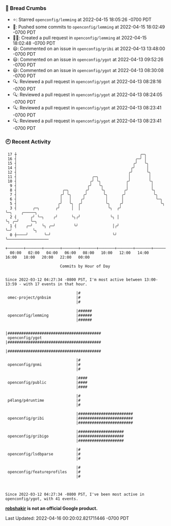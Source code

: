 ### 🍞 Bread Crumbs

 * ⭐️: Starred `openconfig/lemming` at 2022-04-15 18:05:26 -0700 PDT
 * 🚢: Pushed some commits to `openconfig/lemming` at 2022-04-15 18:02:49 -0700 PDT
 * ✍🏼: Created a pull request in `openconfig/lemming` at 2022-04-15 18:02:48 -0700 PDT
 * 😃: Commented on an issue in `openconfig/gribi` at 2022-04-13 13:48:00 -0700 PDT
 * 😃: Commented on an issue in `openconfig/ygot` at 2022-04-13 09:52:26 -0700 PDT
 * 😃: Commented on an issue in `openconfig/ygot` at 2022-04-13 08:30:08 -0700 PDT
 * 🔍: Reviewed a pull request in  `openconfig/ygot` at 2022-04-13 08:28:16 -0700 PDT
 * 🔍: Reviewed a pull request in  `openconfig/ygot` at 2022-04-13 08:24:05 -0700 PDT
 * 🔍: Reviewed a pull request in  `openconfig/ygot` at 2022-04-13 08:23:41 -0700 PDT
 * 🔍: Reviewed a pull request in  `openconfig/ygot` at 2022-04-13 08:23:41 -0700 PDT

### 🕘 Recent Activity
```
 17 ┼                                                      ╭─╮
 16 ┤                                                    ╭─╯ │
 15 ┤                                                   ╭╯   ╰╮
 14 ┤                                                  ╭╯     │
 12 ┤                                                 ╭╯      ╰╮
 11 ┤                                 ╭─╮             │        │
 10 ┤                                ╭╯ ╰╮           ╭╯        ╰╮
  9 ┤                               ╭╯   ╰╮          │          │
  8 ┤                    ╭─╮       ╭╯     ╰╮        ╭╯          ╰╮
  7 ┤                   ╭╯ ╰╮     ╭╯       ╰╮      ╭╯            ╰╮
  6 ┤                   │   │    ╭╯         │      │              ╰─╮
  5 ┤                  ╭╯   ╰╮  ╭╯          ╰╮    ╭╯                ╰╮
  3 ┤       ╭─╮       ╭╯     │  │            ╰╮  ╭╯                  ╰─╮    ╭─────╮
  2 ┤      ╭╯ ╰─╮    ╭╯      ╰╮╭╯             ╰╮ │                     ╰╮ ╭─╯     ╰─╮
  1 ┤    ╭─╯    ╰╮ ╭─╯        ╰╯               │╭╯                      ╰─╯         ╰╮
  0 ┼────╯       ╰─╯                           ╰╯                                    ╰──────────────────
    +───────+───────+───────+───────+───────+───────+───────+───────+───────+───────+───────+───────+────
  00:00   02:00   04:00   06:00   08:00   10:00   12:00   14:00   16:00   18:00   20:00   22:00   00:00   

						Commits by Hour of Day


Since 2022-03-12 04:27:34 -0800 PST, I'm most active between 13:00-13:59 - with 17 events in that hour.

```



```
                               |#
 omec-project/gnbsim           |#
                               |#

                               |######
 openconfig/lemming            |######
                               |######

                               |#########################################
 openconfig/ygot               |#########################################
                               |#########################################

                               |#
 openconfig/gnmi               |#
                               |#

                               |####
 openconfig/public             |####
                               |####

                               |#
 p4lang/p4runtime              |#
                               |#

                               |########################
 openconfig/gribi              |########################
                               |########################

                               |####################
 openconfig/gribigo            |####################
                               |####################

                               |#
 openconfig/lsdbparse          |#
                               |#

                               |#
 openconfig/featureprofiles    |#
                               |#



Since 2022-03-12 04:27:34 -0800 PST, I've been most active in openconfig/ygot, with 41 events.

```
**[robshakir](mailto:robjs@google.com) is not an official Google product.**  


Last Updated: 2022-04-16 00:20:02.821711446 -0700 PDT
